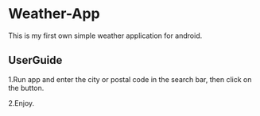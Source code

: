 # Weather-App
This is my first own simple weather application for android.
## UserGuide
1.Run app and enter the city or postal code in the search bar, then click on the button.

2.Enjoy.


